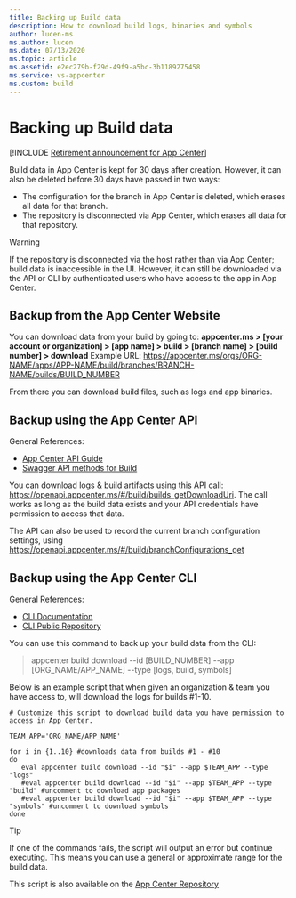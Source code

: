 ```yaml
---
title: Backing up Build data
description: How to download build logs, binaries and symbols
author: lucen-ms
ms.author: lucen
ms.date: 07/13/2020
ms.topic: article 
ms.assetid: e2ec279b-f29d-49f9-a5bc-3b1189275458
ms.service: vs-appcenter 
ms.custom: build
---
```


# Backing up Build data

[!INCLUDE [Retirement announcement for App Center](../../includes/retirement.md)]

Build data in App Center is kept for 30 days after creation. However, it can also be deleted before 30 days have passed in two ways:

- The configuration for the branch in App Center is deleted, which erases all data for that branch.
- The repository is disconnected via App Center, which erases all data for that repository.

> [!WARNING]
> If the repository is disconnected via the host rather than via App Center; build data is inaccessible in the UI. However, it can still be downloaded via the API or CLI by authenticated users who have access to the app in App Center. 

## Backup from the App Center Website
You can download data from your build by going to:
**appcenter.ms > [your account or organization] > [app name] > build > [branch name] > [build number] > download**
Example URL: https://appcenter.ms/orgs/ORG-NAME/apps/APP-NAME/build/branches/BRANCH-NAME/builds/BUILD_NUMBER

From there you can download build files, such as logs and app binaries. 

## Backup using the App Center API
General References:
- [App Center API Guide](/appcenter/api-docs/)
- [Swagger API methods for Build](https://openapi.appcenter.ms/#/build)

You can download logs & build artifacts using this API call: https://openapi.appcenter.ms/#/build/builds_getDownloadUri. The call works as long as the build data exists and your API credentials have permission to access that data.

The API can also be used to record the current branch configuration settings, using https://openapi.appcenter.ms/#/build/branchConfigurations_get

## Backup using the App Center CLI
General References:
- [CLI Documentation](/appcenter/cli/)
- [CLI Public Repository](https://github.com/microsoft/appcenter-cli)

You can use this command to back up your build data from the CLI:
> appcenter build download --id [BUILD_NUMBER] --app [ORG_NAME/APP_NAME] --type [logs, build, symbols]

Below is an example script that when given an organization & team you have access to, will download the logs for builds #1-10. 
```#!/bin/bash
# Customize this script to download build data you have permission to access in App Center. 

TEAM_APP='ORG_NAME/APP_NAME'

for i in {1..10} #downloads data from builds #1 - #10
do
   eval appcenter build download --id "$i" --app $TEAM_APP --type "logs"    
   #eval appcenter build download --id "$i" --app $TEAM_APP --type "build" #uncomment to download app packages
   #eval appcenter build download --id "$i" --app $TEAM_APP --type "symbols" #uncomment to download symbols
done
```

> [!TIP]
> If one of the commands fails, the script will output an error but continue executing. This means you can use a general or approximate range for the build data. 

This script is also available on the [App Center Repository](https://github.com/microsoft/appcenter/blob/master/sample-build-scripts/general/build-results/download.sh)

